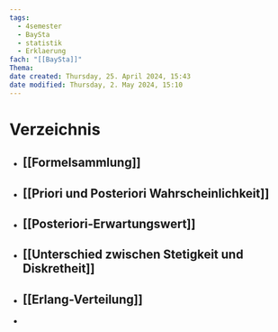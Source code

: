 ```yaml
---
tags:
  - 4semester
  - BaySta
  - statistik
  - Erklaerung
fach: "[[BaySta]]"
Thema:
date created: Thursday, 25. April 2024, 15:43
date modified: Thursday, 2. May 2024, 15:10
---
```


# Verzeichnis

- ## [[Formelsammlung]]
- ## [[Priori und Posteriori Wahrscheinlichkeit]]
- ## [[Posteriori-Erwartungswert]]
- ## [[Unterschied zwischen Stetigkeit und Diskretheit]]
- ## [[Erlang-Verteilung]]
- 